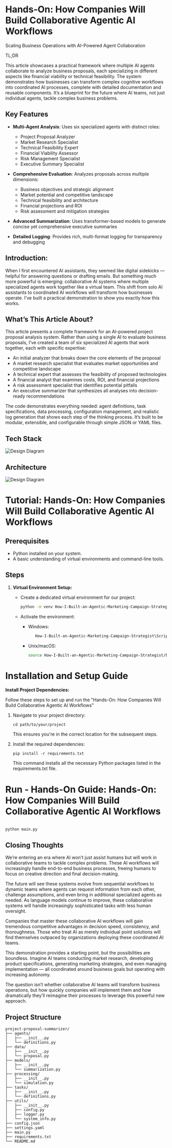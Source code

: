 # Hands-On: How Companies Will Build Collaborative Agentic AI Workflows

Scaling Business Operations with AI-Powered Agent Collaboration

TL;DR

This article showcases a practical framework where multiple AI agents collaborate to analyze business proposals, each specializing in different aspects like financial viability or technical feasibility. The system demonstrates how businesses can transform complex cognitive workflows into coordinated AI processes, complete with detailed documentation and reusable components. It’s a blueprint for the future where AI teams, not just individual agents, tackle complex business problems.

## Key Features

- **Multi-Agent Analysis**: Uses six specialized agents with distinct roles:
  - Project Proposal Analyzer
  - Market Research Specialist
  - Technical Feasibility Expert
  - Financial Viability Assessor
  - Risk Management Specialist
  - Executive Summary Specialist

- **Comprehensive Evaluation**: Analyzes proposals across multiple dimensions:
  - Business objectives and strategic alignment
  - Market potential and competitive landscape
  - Technical feasibility and architecture
  - Financial projections and ROI
  - Risk assessment and mitigation strategies

- **Advanced Summarization**: Uses transformer-based models to generate concise yet comprehensive executive summaries

- **Detailed Logging**: Provides rich, multi-format logging for transparency and debugging


## Introduction:
When I first encountered AI assistants, they seemed like digital sidekicks — helpful for answering questions or drafting emails. But something much more powerful is emerging: collaborative AI systems where multiple specialized agents work together like a virtual team. This shift from solo AI assistants to coordinated AI workflows will transform how businesses operate. I’ve built a practical demonstration to show you exactly how this works.

## What’s This Article About?
This article presents a complete framework for an AI-powered project proposal analysis system. Rather than using a single AI to evaluate business proposals, I’ve created a team of six specialized AI agents that work together, each with specific expertise:

 - An initial analyzer that breaks down the core elements of the proposal
 - A market research specialist that evaluates market opportunities and competitive landscape
 - A technical expert that assesses the feasibility of proposed technologies
 - A financial analyst that examines costs, ROI, and financial projections
 - A risk assessment specialist that identifies potential pitfalls
 - An executive summarizer that synthesizes all analyses into decision-ready recommendations

The code demonstrates everything needed: agent definitions, task specifications, data processing, configuration management, and realistic log generation that shows each step of the thinking process. It’s built to be modular, extensible, and configurable through simple JSON or YAML files.


## Tech Stack  

![Design Diagram](design_docs/tech_stack.png)


## Architecture

![Design Diagram](design_docs/design.png)


# Tutorial: Hands-On: How Companies Will Build Collaborative Agentic AI Workflows

## Prerequisites
- Python installed on your system.
- A basic understanding of virtual environments and command-line tools.

## Steps

1. **Virtual Environment Setup:**
   - Create a dedicated virtual environment for our project:
   
     ```bash
     python -m venv How-I-Built-an-Agentic-Marketing-Campaign-Strategist
     ```
   - Activate the environment:
   
     - Windows:
       ```bash
          How-I-Built-an-Agentic-Marketing-Campaign-Strategist\Scripts\activate        
       ```
     - Unix/macOS:
       ```bash
       source How-I-Built-an-Agentic-Marketing-Campaign-Strategist/bin/activate
       ```
   

# Installation and Setup Guide

**Install Project Dependencies:**

Follow these steps to set up and run the  "Hands-On: How Companies Will Build Collaborative Agentic AI Workflows"

1. Navigate to your project directory:
   ```
   cd path/to/your/project
   ```
   This ensures you're in the correct location for the subsequent steps.

2. Install the required dependencies:
   ```
   pip install -r requirements.txt   
   ```
   This command installs all the necessary Python packages listed in the requirements.txt file.


# Run - Hands-On Guide: Hands-On: How Companies Will Build Collaborative Agentic AI Workflows
  
   ```

   python main.py
   
   ```
   
## Closing Thoughts

We’re entering an era where AI won’t just assist humans but will work in collaborative teams to tackle complex problems. These AI workflows will increasingly handle end-to-end business processes, freeing humans to focus on creative direction and final decision-making.

The future will see these systems evolve from sequential workflows to dynamic teams where agents can request information from each other, challenge assumptions, and even bring in additional specialized agents as needed. As language models continue to improve, these collaborative systems will handle increasingly sophisticated tasks with less human oversight.

Companies that master these collaborative AI workflows will gain tremendous competitive advantages in decision speed, consistency, and thoroughness. Those who treat AI as merely individual point solutions will find themselves outpaced by organizations deploying these coordinated AI teams.

This demonstration provides a starting point, but the possibilities are boundless. Imagine AI teams conducting market research, developing product specifications, generating marketing strategies, and even managing implementation — all coordinated around business goals but operating with increasing autonomy.

The question isn’t whether collaborative AI teams will transform business operations, but how quickly companies will implement them and how dramatically they’ll reimagine their processes to leverage this powerful new approach.


## Project Structure

```
project-proposal-summarizer/
├── agents/
│   ├── __init__.py
│   └── definitions.py
├── data/
│   ├── __init__.py
│   └── proposal.py
├── models/
│   ├── __init__.py
│   └── summarization.py
├── processing/
│   ├── __init__.py
│   └── simulation.py
├── tasks/
│   ├── __init__.py
│   └── definitions.py
├── utils/
│   ├── __init__.py
│   ├── config.py
│   ├── logger.py
│   └── system_info.py
├── config.json
├── settings.yaml
├── main.py
├── requirements.txt
└── README.md
```

